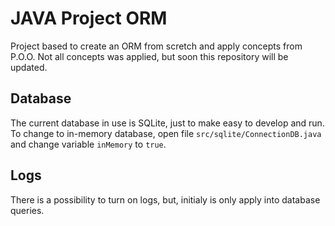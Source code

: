 # JAVA Project ORM
Project based to create an ORM from scretch and apply concepts from P.O.O. Not all concepts was applied, but soon this repository will be updated.

## Database
The current database in use is SQLite, just to make easy to develop and run. To change to in-memory database, open file `src/sqlite/ConnectionDB.java` and change variable `inMemory` to `true`.

## Logs
There is a possibility to turn on logs, but, initialy is only apply into database queries.